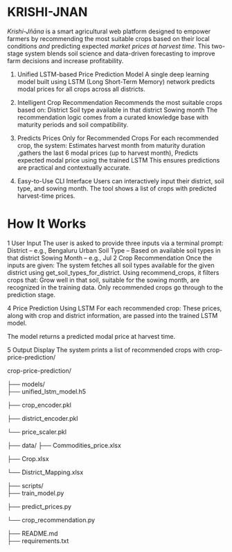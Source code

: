 # KRISHI-JNAN
*Krishi-Jñāna* is a smart agricultural web platform designed to empower farmers by recommending the most suitable crops based on their local conditions *and* predicting expected *market prices at harvest time*. This two-stage system blends soil science and data-driven forecasting to improve farm decisions and increase profitability.

1. Unified LSTM-based Price Prediction Model
  A single deep learning model built using LSTM (Long Short-Term Memory) network predicts modal prices for all crops across all districts.

2. Intelligent Crop Recommendation
  Recommends the most suitable crops based on:
  District
  Soil type available in that district
  Sowing month
The recommendation logic comes from a curated knowledge base with maturity periods and soil compatibility.

3. Predicts Prices Only for Recommended Crops
  For each recommended crop, the system:
  Estimates harvest month from maturity duration ,gathers the last 6 modal prices (up to harvest month), Predicts expected modal price using the trained LSTM
  This ensures predictions are practical and contextually accurate.

4. Easy-to-Use CLI Interface
  Users can interactively input their district, soil type, and sowing month.
  The tool shows a list of crops with predicted harvest-time prices.

# How It Works

1️ User Input
  The user is asked to provide three inputs via a terminal prompt:
  District – e.g., Bengaluru Urban
  Soil Type – Based on available soil types in that district
  Sowing Month – e.g., Jul
2️ Crop Recommendation
  Once the inputs are given:
  The system fetches all soil types available for the given district using get_soil_types_for_district.
   Using recommend_crops, it filters crops that:
   Grow well in that soil, suitable for the sowing month, are recognized in the training data.
   Only recommended crops go through to the prediction stage.

4️ Price Prediction Using LSTM
For each recommended crop:
These prices, along with crop and district information, are passed into the trained LSTM model.

The model returns a predicted modal price at harvest time.

5️ Output Display
The system prints a list of recommended crops with
crop-price-prediction/

crop-price-prediction/


├── models/    
   ├── unified_lstm_model.h5
   
   ├── crop_encoder.pkl
   
   ├── district_encoder.pkl
   
   └── price_scaler.pkl

├── data/ 
   ├── Commodities_price.xlsx
   
   ├── Crop.xlsx
   
   └── District_Mapping.xlsx

├── scripts/                            
   ├── train_model.py  
   
   ├── predict_prices.py
   
   └── crop_recommendation.py         
                             
├── README.md                         
├── requirements.txt

